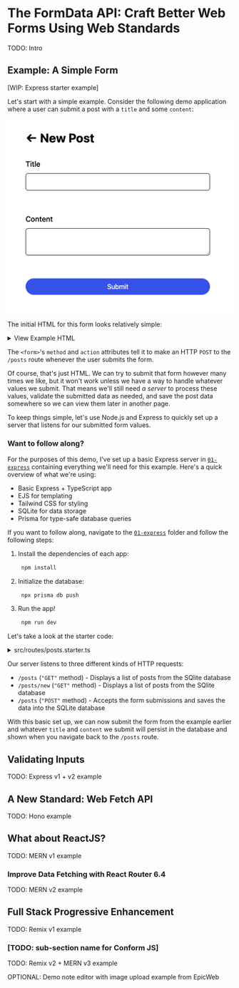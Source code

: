 # The FormData API: Craft Better Web Forms Using Web Standards

TODO: Intro

## Example: A Simple Form

[WIP: Express starter example]

Let's start with a simple example. Consider the following demo application where a user can submit a post with a `title` and some `content`:

![A form with a text input labelled "Title" and a textarea input labelled "Content".](./assets/images/a-simple-form.png)

The initial HTML for this form looks relatively simple:

<details>
	<summary>View Example HTML</summary>

```html
<!DOCTYPE html>
<html lang="en">
  <head>
    <meta charset="UTF-8" />
    <meta name="viewport" content="width=device-width, initial-scale=1.0" />
    <!-- We'll use Tailwind CSS to generate this stylesheet -->
    <link rel="stylesheet" href="/styles.css" />
    <title>Create New Post | Forms Demo</title>
  </head>
  <body>
    <div class="mx-auto flex max-w-lg flex-col gap-8 p-8">
      <a href="/posts">
        <h1 class="text-3xl font-bold">&larr; New Post</h1>
      </a>
      <form action="/posts" method="post" class="flex flex-col gap-2">
        <label htmlFor="title" class="text-lg font-medium">Title</label>
        <input
          type="text"
          id="title"
          name="title"
          class="mb-2 rounded-md border border-black p-2 disabled:bg-slate-200"
          autofocus
        />
        <div class="min-h-[32px] px-4 pb-3 pt-1">
          <!-- If there are errors for the title, render an error list here! -->
        </div>

        <label htmlFor="content" class="text-lg font-medium">Content</label>
        <textarea
          name="content"
          id="content"
          class="mb-2 rounded-md border border-black p-2 disabled:bg-slate-200"
        ></textarea>
        <div class="min-h-[32px] px-4 pb-3 pt-1">
          <!-- If there are errors for the content, render an error list here! -->
        </div>

        <!-- While we're at it, let's also render an error list here in case the form itself has errors -->

        <button
          name="intent"
          value="submit"
          type="submit"
          class="flex items-center justify-center gap-2 rounded-full bg-blue-600 py-2 text-center text-white disabled:bg-blue-400"
        >
          Submit
        </button>
      </label>
    </div>
  </body>
</html>
```

</details>

The `<form>`'s `method` and `action` attributes tell it to make an HTTP `POST` to the `/posts` route whenever the user submits the form.

Of course, that's just HTML. We can try to submit that form however many times we like, but it won't work unless we have a way to handle whatever values we submit. That means we'll still need _a server_ to process these values, validate the submitted data as needed, and save the post data somewhere so we can view them later in another page.

To keep things simple, let's use Node.js and Express to quickly set up a server that listens for our submitted form values.

### Want to follow along?

For the purposes of this demo, I've set up a basic Express server in [`01-express`](./01-express/) containing everything we'll need for this example. Here's a quick overview of what we're using:

- Basic Express + TypeScript app
- EJS for templating
- Tailwind CSS for styling
- SQLite for data storage
- Prisma for type-safe database queries

If you want to follow along, navigate to the [`01-express`](./01-express/) folder and follow the following steps:

1. Install the dependencies of each app:
   ```sh
    npm install
   ```
2. Initialize the database:
   ```sh
    npx prisma db push
   ```
3. Run the app!
   ```sh
    npm run dev
   ```

Let's take a look at the starter code:

<details>
	<summary>src/routes/posts.starter.ts</summary>

```ts
import express from "express";
import { PrismaClient } from "@prisma/client";
const prisma = new PrismaClient();

const router = express.Router();

router
  .route("/")
  .get(async (req, res) => {
    const posts = await prisma.post.findMany({
      select: {
        title: true,
        tags: true,
        content: true,
      },
    });

    return res.render("posts-list", { posts });
  })
  .post(async (req, res) => {
    const formData = req.body;

    const title = formData.title;
    const content = formData.content;

    await prisma.post.create({
      data: { title, content },
    });

    return res.redirect("/posts");
  });

router.route("/new").get((req, res) => {
  res.render("new-post-starter", {
    status: "idle",
    submission: null,
    errors: null,
  });
});

export default router;
```

</details>

Our server listens to three different kinds of HTTP requests:

- `/posts` (`"GET"` method) - Displays a list of posts from the SQlite database
- `/posts/new` (`"GET"` method) - Displays a list of posts from the SQlite database
- `/posts` (`"POST"` method) - Accepts the form submissions and saves the data into the SQLite database

With this basic set up, we can now submit the form from the example earlier and whatever `title` and `content` we submit will persist in the database and shown when you navigate back to the `/posts` route.

## Validating Inputs

TODO: Express v1 + v2 example

## A New Standard: Web Fetch API

TODO: Hono example

## What about ReactJS?

TODO: MERN v1 example

### Improve Data Fetching with React Router 6.4

TODO: MERN v2 example

## Full Stack Progressive Enhancement

TODO: Remix v1 example

### [TODO: sub-section name for Conform JS]

TODO: Remix v2 + MERN v3 example

OPTIONAL: Demo note editor with image upload example from EpicWeb
